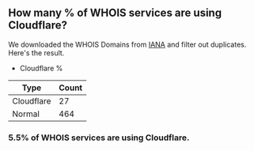 ## How many % of WHOIS services are using Cloudflare?


We downloaded the WHOIS Domains from [IANA](https://www.iana.org) and filter out duplicates.
Here's the result.

[//]: # (start replacement)

- Cloudflare %

| Type | Count |
| --- | --- |
| Cloudflare | 27 |
| Normal | 464 |


### 5.5% of WHOIS services are using Cloudflare.
